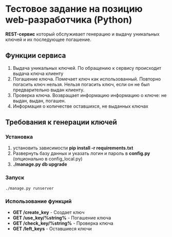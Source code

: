 # Тестовое задание на позицию web-разработчика (Python)

**REST-сервис** который обслуживает генерацию и выдачу уникальных ключей и их последующее погашение.

## Функции сервиса

1. Выдача уникальных ключей. По обращению к сервису происходит выдача ключа клиенту
1. Погашение ключа. Помечает ключ как использованный. Повторно погасить ключ нельзя. Нельзя погасить ключ, если он не был предварительно выдан клиенту.
1. Проверка ключа. Возвращает информацию информацию о ключе: не выдан, выдан, погашен.
1. Информация о количестве оставшихся, не выданных ключах

## Требования к генерации ключей
### Установка
1. установить зависимости __pip install -r requirements.txt__
1. Развернуть базу данных и указать логин и пароль в __config.py__ (опционально в config_local.py)
1. __./manage.py db upgrade__

### Запуск
```
./manage.py runserver
```
   
### Использование функций
- __GET /create_key__ - Создает ключ
- __GET /use_key/%string%__ - Погашение ключа
- __GET /check_key/%string%__ - Проверка ключа
- __GET /left_keys__ - Оставшиеся ключи

